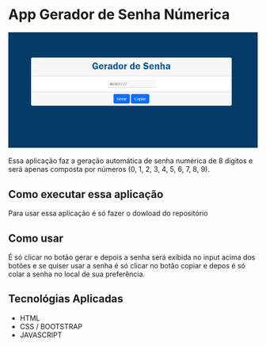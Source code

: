 # App Gerador de Senha Númerica

<img src="https://github.com/Eliane-Santiago/AppWebGerarSenhaNumerca/blob/main/geradorSenhaNumerica.png" />

Essa aplicação faz a geração automática de senha numérica de 8 dígitos e será apenas composta por números (0, 1, 2, 3, 4, 5, 6, 7, 8, 9).

## Como executar essa aplicação

Para usar essa aplicação é só fazer o dowload do repositório

## Como usar

É só clicar no botão gerar e depois a senha será exibida no input acima dos botões e se quiser usar a senha é só clicar no botão copiar e depos é só colar a senha no local de sua preferência.

## Tecnológias Aplicadas
- HTML
- CSS / BOOTSTRAP
- JAVASCRIPT
